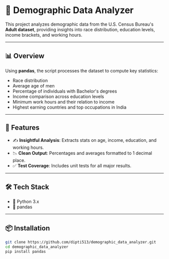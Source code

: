 # 📝 Demographic Data Analyzer

This project analyzes demographic data from the U.S. Census Bureau's **Adult dataset**, providing insights into race distribution, education levels, income brackets, and working hours.

---

## 📊 Overview

Using **pandas**, the script processes the dataset to compute key statistics:

- Race distribution
- Average age of men
- Percentage of individuals with Bachelor's degrees
- Income comparison across education levels
- Minimum work hours and their relation to income
- Highest earning countries and top occupations in India

---

## 🌟 Features

- ✍️ **Insightful Analysis**: Extracts stats on age, income, education, and working hours.
- 📉 **Clean Output**: Percentages and averages formatted to 1 decimal place.
- ✅ **Test Coverage**: Includes unit tests for all major results.

---

## 🛠️ Tech Stack

- 🐍 Python 3.x  
- 🧮 pandas

---

## 📦 Installation

```bash
git clone https://github.com/dipti513/demographic_data_analyzer.git
cd demographic_data_analyzer
pip install pandas
